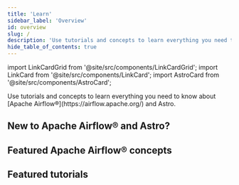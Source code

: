 ```yaml
---
title: 'Learn'
sidebar_label: 'Overview'
id: overview
slug: /
description: 'Use tutorials and concepts to learn everything you need to know about Apache Airflow® and Astro'
hide_table_of_contents: true
---
```


import LinkCardGrid from '@site/src/components/LinkCardGrid';
import LinkCard from '@site/src/components/LinkCard';
import AstroCard from '@site/src/components/AstroCard';

<p class="DocItem__header-description">Use tutorials and concepts to learn everything you need to know about [Apache Airflow®](https://airflow.apache.org/) and Astro.</p>

## New to Apache Airflow® and Astro?

<LinkCardGrid>
  <LinkCard label="Get started with Apache Airflow - Tutorial" description="Set up Airflow locally and run your first DAG in under an hour." href="/learn/get-started-with-airflow" icon="/docs/img/airflow-logo.png" />
  <LinkCard label="Start your Astro trial" description="Learn how to get started running Airflow with Astro and run your first DAG in the cloud." href="https://www.astronomer.io/docs/astro/trial" icon="/docs/img/astro-monogram.svg" />
</LinkCardGrid>

## Featured Apache Airflow® concepts

<LinkCardGrid>
  <LinkCard label="Datasets and Data-Aware Scheduling in Airflow" description="Schedule Airflow DAGs based on updates to datasets." href="/learn/airflow-datasets" truncate />
  <LinkCard label="MLOps with Airflow" description="Learn how to use Airflow for MLOps and LLMOps pipelines." href="/learn/airflow-mlops" truncate />
  <LinkCard label="Dynamic Tasks in Airflow" description="Generate tasks dynamically at runtime." href="/learn/dynamic-tasks" truncate />
</LinkCardGrid>

## Featured tutorials

<LinkCardGrid>
  <LinkCard label="Get started with Apache Airflow, Part 2" description="Use providers and connect your Airflow instance to external tools." href="/learn/get-started-with-airflow-part-2" truncate />
  <LinkCard label="Orchestrate Snowflake Queries with Airflow" description="Run SQL based queries in Snowflake with Airflow." href="/learn/airflow-snowflake" truncate />
  <LinkCard label="Orchestrate OpenAI operations with Apache Airflow" description="Learn how to integrate OpenAI with Airflow." href="/learn/airflow-openai" truncate />
</LinkCardGrid>

<AstroCard />


